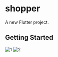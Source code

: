 # shopper

A new Flutter project.

## Getting Started

![1](https://user-images.githubusercontent.com/69325037/120926172-1dccd500-c6dc-11eb-96c7-1bfcdd6aa177.jpeg)
![2](https://user-images.githubusercontent.com/69325037/120926280-874ce380-c6dc-11eb-8e27-0b014fa7826a.jpeg)
